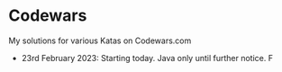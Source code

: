 # Codewars
My solutions for various Katas on Codewars.com


- 23rd February 2023:
Starting today. Java only until further notice.
F
